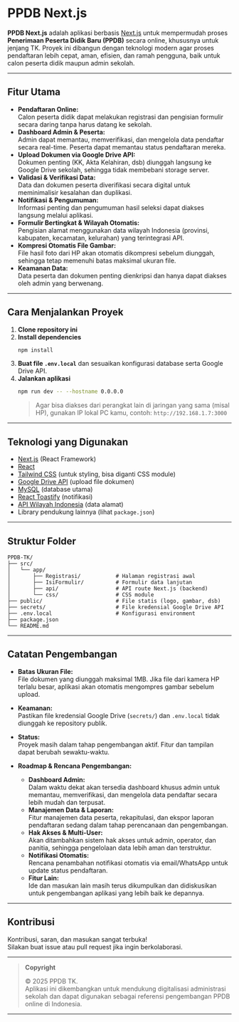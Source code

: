 # PPDB Next.js

**PPDB Next.js** adalah aplikasi berbasis [Next.js](https://nextjs.org/) untuk mempermudah proses **Penerimaan Peserta Didik Baru (PPDB)** secara online, khususnya untuk jenjang TK. Proyek ini dibangun dengan teknologi modern agar proses pendaftaran lebih cepat, aman, efisien, dan ramah pengguna, baik untuk calon peserta didik maupun admin sekolah.

---

## Fitur Utama

- **Pendaftaran Online:**  
  Calon peserta didik dapat melakukan registrasi dan pengisian formulir secara daring tanpa harus datang ke sekolah.
- **Dashboard Admin & Peserta:**  
  Admin dapat memantau, memverifikasi, dan mengelola data pendaftar secara real-time. Peserta dapat memantau status pendaftaran mereka.
- **Upload Dokumen via Google Drive API:**  
  Dokumen penting (KK, Akta Kelahiran, dsb) diunggah langsung ke Google Drive sekolah, sehingga tidak membebani storage server.
- **Validasi & Verifikasi Data:**  
  Data dan dokumen peserta diverifikasi secara digital untuk meminimalisir kesalahan dan duplikasi.
- **Notifikasi & Pengumuman:**  
  Informasi penting dan pengumuman hasil seleksi dapat diakses langsung melalui aplikasi.
- **Formulir Bertingkat & Wilayah Otomatis:**  
  Pengisian alamat menggunakan data wilayah Indonesia (provinsi, kabupaten, kecamatan, kelurahan) yang terintegrasi API.
- **Kompresi Otomatis File Gambar:**  
  File hasil foto dari HP akan otomatis dikompresi sebelum diunggah, sehingga tetap memenuhi batas maksimal ukuran file.
- **Keamanan Data:**  
  Data peserta dan dokumen penting dienkripsi dan hanya dapat diakses oleh admin yang berwenang.

---

## Cara Menjalankan Proyek

1. **Clone repository ini**
2. **Install dependencies**
   ```sh
   npm install
   ```
3. **Buat file `.env.local`** dan sesuaikan konfigurasi database serta Google Drive API.
4. **Jalankan aplikasi**
   ```sh
   npm run dev -- --hostname 0.0.0.0
   ```
   > Agar bisa diakses dari perangkat lain di jaringan yang sama (misal HP), gunakan IP lokal PC kamu, contoh: `http://192.168.1.7:3000`

---

## Teknologi yang Digunakan

- [Next.js](https://nextjs.org/) (React Framework)
- [React](https://react.dev/)
- [Tailwind CSS](https://tailwindcss.com/) (untuk styling, bisa diganti CSS module)
- [Google Drive API](https://developers.google.com/drive) (upload file dokumen)
- [MySQL](https://www.mysql.com/) (database utama)
- [React Toastify](https://fkhadra.github.io/react-toastify/) (notifikasi)
- [API Wilayah Indonesia](https://github.com/edwardsamuel/Wilayah-Indonesia) (data alamat)
- Library pendukung lainnya (lihat `package.json`)

---

## Struktur Folder

```
PPDB-TK/
├── src/
│   └── app/
│       ├── Registrasi/           # Halaman registrasi awal
│       ├── IsiFormulir/          # Formulir data lanjutan
│       ├── api/                  # API route Next.js (backend)
│       └── css/                  # CSS module
├── public/                       # File statis (logo, gambar, dsb)
├── secrets/                      # File kredensial Google Drive API
├── .env.local                    # Konfigurasi environment
├── package.json
└── README.md
```

---

## Catatan Pengembangan

- **Batas Ukuran File:**  
  File dokumen yang diunggah maksimal 1MB. Jika file dari kamera HP terlalu besar, aplikasi akan otomatis mengompres gambar sebelum upload.
- **Keamanan:**  
  Pastikan file kredensial Google Drive (`secrets/`) dan `.env.local` tidak diunggah ke repository publik.
- **Status:**  
  Proyek masih dalam tahap pengembangan aktif. Fitur dan tampilan dapat berubah sewaktu-waktu.

- **Roadmap & Rencana Pengembangan:**  
  - **Dashboard Admin:**  
    Dalam waktu dekat akan tersedia dashboard khusus admin untuk memantau, memverifikasi, dan mengelola data pendaftar secara lebih mudah dan terpusat.
  - **Manajemen Data & Laporan:**  
    Fitur manajemen data peserta, rekapitulasi, dan ekspor laporan pendaftaran sedang dalam tahap perencanaan dan pengembangan.
  - **Hak Akses & Multi-User:**  
    Akan ditambahkan sistem hak akses untuk admin, operator, dan panitia, sehingga pengelolaan data lebih aman dan terstruktur.
  - **Notifikasi Otomatis:**  
    Rencana penambahan notifikasi otomatis via email/WhatsApp untuk update status pendaftaran.
  - **Fitur Lain:**  
    Ide dan masukan lain masih terus dikumpulkan dan didiskusikan untuk pengembangan aplikasi yang lebih baik ke depannya.

---

## Kontribusi

Kontribusi, saran, dan masukan sangat terbuka!  
Silakan buat issue atau pull request jika ingin berkolaborasi.

---

> **Copyright**
>
> &copy; 2025 PPDB TK.  
> Aplikasi ini dikembangkan untuk mendukung digitalisasi administrasi sekolah dan dapat digunakan sebagai referensi pengembangan PPDB online di Indonesia.

---
